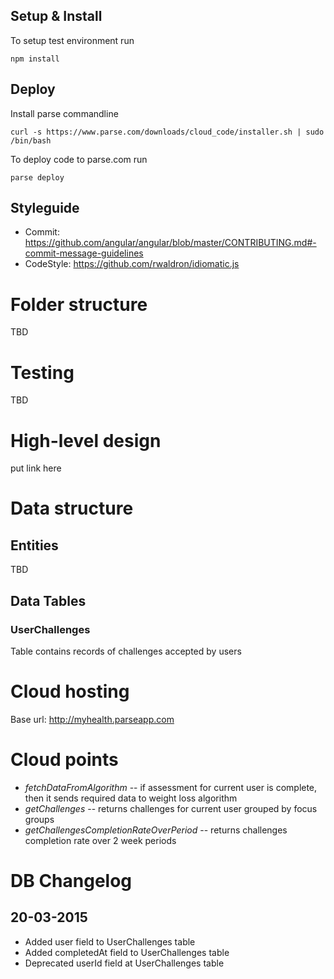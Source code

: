 ## Setup & Install

To setup test environment run

```
npm install
```

## Deploy

Install parse commandline

```
curl -s https://www.parse.com/downloads/cloud_code/installer.sh | sudo /bin/bash
```

To deploy code to parse.com run

```
parse deploy
```

## Styleguide

- Commit: https://github.com/angular/angular/blob/master/CONTRIBUTING.md#-commit-message-guidelines
- CodeStyle: https://github.com/rwaldron/idiomatic.js


# Folder structure

TBD

# Testing

TBD

# High-level design

put link here

# Data structure

## Entities

TBD


## Data Tables

### UserChallenges
Table contains records of challenges accepted by users

# Cloud hosting

Base url:  http://myhealth.parseapp.com

# Cloud points

- *fetchDataFromAlgorithm* -- if assessment for current user is complete, then it sends required data to weight loss algorithm
- *getChallenges* -- returns challenges for current user grouped by focus groups
- *getChallengesCompletionRateOverPeriod* -- returns challenges completion rate over 2 week periods


# DB Changelog

## 20-03-2015
- Added user field to UserChallenges table
- Added completedAt field to UserChallenges table
- Deprecated userId field at UserChallenges table

